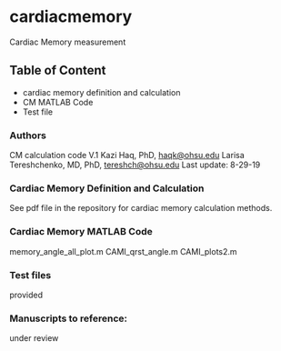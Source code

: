 # cardiacmemory
Cardiac Memory measurement

## Table of Content
  - cardiac memory definition and calculation
  - CM MATLAB Code
  - Test file 
  
### Authors
CM calculation code V.1
Kazi Haq, PhD, <haqk@ohsu.edu>
Larisa Tereshchenko, MD, PhD, <tereshch@ohsu.edu>
Last update: 8-29-19
  
### Cardiac Memory Definition and Calculation
See pdf file in the repository for cardiac memory calculation methods.

### Cardiac Memory MATLAB Code

memory_angle_all_plot.m     CAMI_qrst_angle.m    CAMI_plots2.m

### Test files

provided

### Manuscripts to reference:

under review
